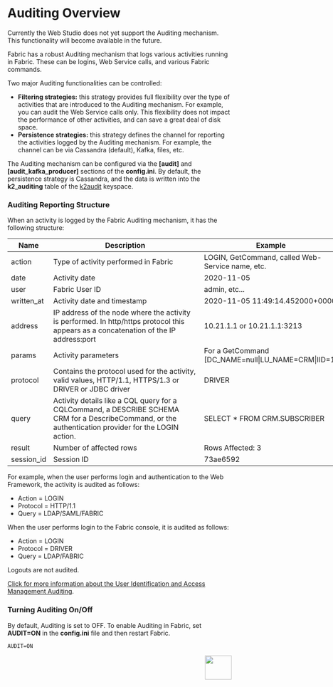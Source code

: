# Auditing Overview

<web>

Currently the Web Studio does not yet support the Auditing mechanism. This functionality will become available in the future.

</web>

<studio>

Fabric has a robust Auditing mechanism that logs various activities running in Fabric. These can be logins, Web Service calls, and various Fabric commands. 

Two major Auditing functionalities can be controlled:

-  **Filtering strategies:** this strategy provides full flexibility over the type of activities that are introduced to the Auditing mechanism. For example, you can audit the Web Service calls only. This flexibility does not impact the performance of other activities, and can save a great deal of disk space.
- **Persistence strategies:** this strategy defines the channel for reporting the activities logged by the Auditing mechanism. For example, the channel can be via Cassandra (default), Kafka, files, etc.

The Auditing mechanism can be configured via the **[audit]** and **[audit_kafka_producer]** sections of the **config.ini**. By default, the persistence strategy is Cassandra, and the data is written into the **k2_auditing** table of the [k2audit](/articles/02_fabric_architecture/06_cassandra_keyspaces_for_fabric.md) keyspace.

### Auditing Reporting Structure

When an activity is logged by the Fabric Auditing mechanism, it has the following structure:
<table style="width: 900px;">
<thead>
<tr style="height: 18px;">
<th style="height: 18px; width: 73px;">Name</th>
<th style="height: 18px; width: 323px;">Description</th>
<th style="height: 18px; width: 286px;">Example</th>
</tr>
</thead>
<tbody>
<tr style="height: 36px;">
<td style="height: 36px; width: 73px;">action</td>
<td style="height: 36px; width: 323px;">Type of activity performed in Fabric</td>
<td style="height: 36px; width: 286px;">LOGIN, GetCommand, called Web-Service name, etc.</td>
</tr>
<tr style="height: 18px;">
<td style="height: 18px; width: 73px;">date</td>
<td style="height: 18px; width: 323px;">Activity date</td>
<td style="height: 18px; width: 286px;">2020-11-05</td>
</tr>
<tr style="height: 18px;">
<td style="height: 18px; width: 73px;">user</td>
<td style="height: 18px; width: 323px;">Fabric User ID</td>
<td style="height: 18px; width: 286px;">admin, etc...</td>
</tr>
<tr style="height: 18px;">
<td style="height: 18px; width: 73px;">written_at</td>
<td style="height: 18px; width: 323px;">Activity date and timestamp</td>
<td style="height: 18px; width: 286px;">2020-11-05 11:49:14.452000+0000</td>
</tr>
<tr style="height: 72px;">
<td style="height: 72px; width: 73px;">address</td>
<td style="height: 72px; width: 323px;">IP address of the node where the activity is performed. In http/https protocol this appears as a concatenation of the IP address:port</td>
<td style="height: 72px; width: 286px;">10.21.1.1 or 10.21.1.1:3213</td>
</tr>
<tr style="height: 36px;">
<td style="height: 36px; width: 73px;">params</td>
<td style="height: 36px; width: 323px;">Activity parameters</td>
<td style="height: 36px; width: 286px;">For a GetCommand [DC_NAME=null|LU_NAME=CRM|IID=1]</td>
</tr>
<tr style="height: 54px;">
<td style="height: 54px; width: 73px;">protocol</td>
<td style="height: 54px; width: 323px;">Contains the protocol used for the activity, valid values, HTTP/1.1, HTTPS/1.3 or DRIVER or JDBC driver</td>
<td style="height: 54px; width: 286px;">DRIVER</td>
</tr>
<tr style="height: 54px;">
<td style="height: 54px; width: 73px;">query</td>
<td style="height: 54px; width: 323px;">Activity details like a CQL query for a CQLCommand, a DESCRIBE SCHEMA CRM for a DescribeCommand, or the authentication provider for the LOGIN action.</td>
<td style="height: 54px; width: 286px;">SELECT * FROM CRM.SUBSCRIBER</td>
</tr>
<tr style="height: 18px;">
<td style="height: 18px; width: 73px;">result</td>
<td style="height: 18px; width: 323px;">Number of affected rows</td>
<td style="height: 18px; width: 286px;">Rows Affected: 3</td>
</tr>
<tr style="height: 18px;">
<td style="height: 18px; width: 73px;">session_id</td>
<td style="height: 18px; width: 323px;">Session ID</td>
<td style="height: 18px; width: 286px;">73ae6592</td>
</tr>
</tbody>
</table>

For example, when the user performs login and authentication to the Web Framework, the activity is audited as follows:

- Action = LOGIN
- Protocol = HTTP/1.1
- Query = LDAP/SAML/FABRIC

When the user performs login to the Fabric console, it is audited as follows:

* Action = LOGIN
* Protocol = DRIVER
* Query = LDAP/FABRIC

Logouts are not audited.  

[Click for more information about the User Identification and Access Management Auditing](/articles/26_fabric_security/16_user_IAM_auditing.md).

### Turning Auditing On/Off

By default, Auditing is set to OFF. To enable Auditing in Fabric, set **AUDIT=ON** in the **config.ini** file and then restart Fabric.

~~~
AUDIT=ON
~~~



[<img align="right" width="60" height="54" src="/articles/images/Next.png">](02_filtering_strategy.md) 



</studio>

